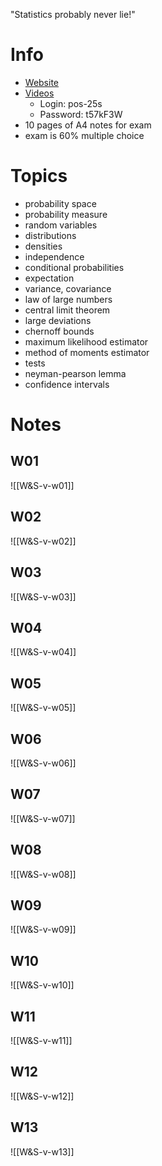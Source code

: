 
"Statistics probably never lie!"

# Info
- [Website](https://metaphor.ethz.ch/x/2025/fs/401-0614-00L/)
- [Videos](https://video.ethz.ch/lectures/d-math/2025/spring/401-0614-00L.html)
	- Login: pos-25s
	- Password: t57kF3W
- 10 pages of A4 notes for exam
- exam is 60% multiple choice

# Topics
 - probability space
 - probability measure
 - random variables
 - distributions
 - densities
 - independence
 - conditional probabilities
 - expectation
 - variance, covariance
 - law of large numbers
 - central limit theorem
 - large deviations
 - chernoff bounds
 - maximum likelihood estimator
 - method of moments estimator
 - tests
 - neyman-pearson lemma
 - confidence intervals


# Notes

## W01
![[W&S-v-w01]]

## W02
![[W&S-v-w02]]

## W03
![[W&S-v-w03]]

## W04
![[W&S-v-w04]]

## W05
![[W&S-v-w05]]

## W06
![[W&S-v-w06]]

## W07
![[W&S-v-w07]]

## W08
![[W&S-v-w08]]

## W09
![[W&S-v-w09]]

## W10
![[W&S-v-w10]]

## W11
![[W&S-v-w11]]

## W12
![[W&S-v-w12]]

## W13
![[W&S-v-w13]]
